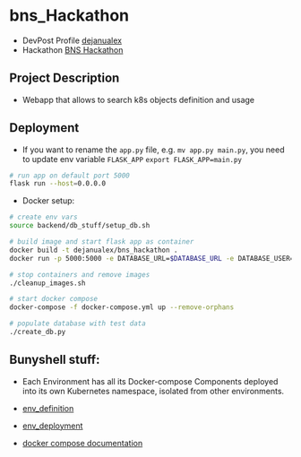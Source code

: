 # bns_Hackathon

- DevPost Profile [dejanualex](https://devpost.com/dejanu)
- Hackathon [BNS Hackathon](https://bunnyshell.devpost.com/resources)


## Project Description

* Webapp that allows to search k8s objects definition and usage

## Deployment

* If you want to rename the `app.py` file, e.g. `mv app.py main.py`, you need to update env variable `FLASK_APP` `export FLASK_APP=main.py`
```bash
# run app on default port 5000
flask run --host=0.0.0.0
``` 

* Docker setup:
```bash
# create env vars
source backend/db_stuff/setup_db.sh

# build image and start flask app as container
docker build -t dejanualex/bns_hackathon .
docker run -p 5000:5000 -e DATABASE_URL=$DATABASE_URL -e DATABASE_USER=$DATABASE_USER -e DATABASE_PASSWORD=$DATABASE_PASSWORD dejanualex/bns_hackathon

# stop containers and remove images
./cleanup_images.sh

# start docker compose
docker-compose -f docker-compose.yml up --remove-orphans

# populate database with test data
./create_db.py 
```
## Bunyshell stuff:

* Each Environment has all its Docker-compose Components deployed into its own Kubernetes namespace, isolated from other environments.

- [env_definition](https://documentation.bunnyshell.com/docs/environment-definition)

- [env_deployment](https://documentation.bunnyshell.com/docs/quickstart-dockercompose-deploy-the-environment)

- [docker compose documentation](https://documentation.bunnyshell.com/docs/components-docker-compose)